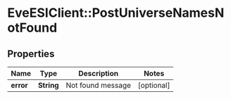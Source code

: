 # EveESIClient::PostUniverseNamesNotFound

## Properties
Name | Type | Description | Notes
------------ | ------------- | ------------- | -------------
**error** | **String** | Not found message | [optional] 



